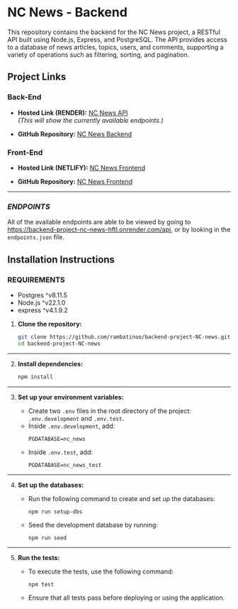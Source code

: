 # NC News - Backend

This repository contains the backend for the NC News project, a RESTful API built using Node.js, Express, and PostgreSQL. The API provides access to a database of news articles, topics, users, and comments, supporting a variety of operations such as filtering, sorting, and pagination.

## **Project Links**

### **Back-End**

- **Hosted Link (RENDER):** [NC News API](https://backend-project-nc-news-hftl.onrender.com/api)  
  _(This will show the currently available endpoints.)_

- **GitHub Repository:** [NC News Backend](https://github.com/rambatinoo/backend-project-NC-news)

### **Front-End**

- **Hosted Link (NETLIFY):** [NC News Frontend](https://nc-news-baz-frontend-project.netlify.app/)

- **GitHub Repository:** [NC News Frontend](https://github.com/rambatinoo/fe-nc-news)

---

### **_ENDPOINTS_**

All of the available endpoints are able to be viewed by going to https://backend-project-nc-news-hftl.onrender.com/api, or by looking in the `endpoints.json` file.

## **Installation Instructions**

### **REQUIREMENTS**

- Postgres ^v8.11.5
- Node.js ^v22.1.0
- express ^v4.1.9.2

1. **Clone the repository:**
   ```bash
   git clone https://github.com/rambatinoo/backend-project-NC-news.git
   cd backend-project-NC-news
   ```

---

2. **Install dependencies:**

   ```bash
   npm install
   ```

---

3. **Set up your environment variables:**

   - Create two `.env` files in the root directory of the project: `.env.development` and `.env.test`.
   - Inside `.env.development`, add:
     ```
     PGDATABASE=nc_news
     ```
   - Inside `.env.test`, add:
     ```
     PGDATABASE=nc_news_test
     ```

---

4. **Set up the databases:**

   - Run the following command to create and set up the databases:
     ```
     npm run setup-dbs
     ```
   - Seed the development database by running:
     ```
     npm run seed
     ```

---

5. **Run the tests:**

   - To execute the tests, use the following command:
     ```
     npm test
     ```
   - Ensure that all tests pass before deploying or using the application.
